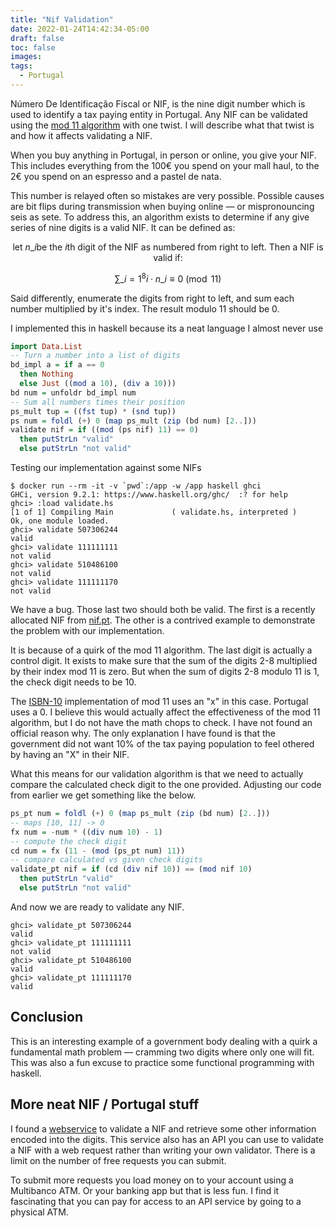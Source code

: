 ```yaml
---
title: "Nif Validation"
date: 2022-01-24T14:42:34-05:00
draft: false
toc: false
images:
tags: 
  - Portugal
---
```


Número De Identificação Fiscal or NIF, is the nine digit number which is used to identify a tax paying entity in Portugal. Any NIF can be validated using the [mod 11 algorithm](http://www.pgrocer.net/Cis51/mod11.html) with one twist. I will describe what that twist is and how it affects validating a NIF.

When you buy anything in Portugal, in person or online, you give your NIF. This includes everything from the 100€ you spend on your mall haul, to the 2€ you spend on an espresso and a pastel de nata.

This number is relayed often so mistakes are very possible. Possible causes are bit flips during transmission when buying online — or mispronouncing seis as sete. To address this, an algorithm exists to determine if any give series of nine digits is a valid NIF. It can be defined as:

$$ \text{let } n\_i \text{be the }i\text{th digit of the NIF as numbered from right to left. Then a NIF is valid if:}$$

$$ \sum\_{i = 1}^{8} i\cdot n\_i \equiv 0 \pmod{11}$$

Said differently, enumerate the digits from right to left, and sum each number multiplied by it's index. The result modulo 11 should be 0.

I implemented this in haskell because its a neat language I almost never use
```haskell
import Data.List
-- Turn a number into a list of digits
bd_impl a = if a == 0 
  then Nothing
  else Just ((mod a 10), (div a 10)))
bd num = unfoldr bd_impl num
-- Sum all numbers times their position
ps_mult tup = ((fst tup) * (snd tup))
ps num = foldl (+) 0 (map ps_mult (zip (bd num) [2..]))
validate nif = if ((mod (ps nif) 11) == 0)
  then putStrLn "valid"
  else putStrLn "not valid"
```

Testing our implementation against some NIFs


```
$ docker run --rm -it -v `pwd`:/app -w /app haskell ghci
GHCi, version 9.2.1: https://www.haskell.org/ghc/  :? for help
ghci> :load validate.hs
[1 of 1] Compiling Main             ( validate.hs, interpreted )
Ok, one module loaded.
ghci> validate 507306244
valid
ghci> validate 111111111
not valid
ghci> validate 510486100
not valid
ghci> validate 111111170
not valid
```

We have a bug. Those last two should both be valid. The first is a recently allocated NIF from [nif.pt](https://nif.pt). The other is a contrived example to demonstrate the problem with our implementation.

It is because of a quirk of the mod 11 algorithm. The last digit is actually a control digit. It exists to make sure that the sum of the digits 2-8 multiplied by their index mod 11 is zero. But when the sum of digits 2-8 modulo 11 is 1, the check digit needs to be 10.

The [ISBN-10](https://en.wikipedia.org/wiki/International_Standard_Book_Number#ISBN-10_check_digits) implementation of mod 11 uses an "x" in this case. Portugal uses a 0. I believe this would actually affect the effectiveness of the mod 11 algorithm, but I do not have the math chops to check. I have not found an official reason why. The only explanation I have found is that the government did not want 10% of the tax paying population to feel othered by having an "X" in their NIF.

What this means for our validation algorithm is that we need to actually compare the calculated check digit to the one provided. Adjusting our code from earlier we get something like the below.

```haskell
ps_pt num = foldl (+) 0 (map ps_mult (zip (bd num) [2..]))
-- maps [10, 11] -> 0
fx num = -num * ((div num 10) - 1) 
-- compute the check digit
cd num = fx (11 - (mod (ps_pt num) 11))
-- compare calculated vs given check digits
validate_pt nif = if (cd (div nif 10)) == (mod nif 10)
  then putStrLn "valid"
  else putStrLn "not valid"
```

And now we are ready to validate any NIF.

```
ghci> validate_pt 507306244
valid
ghci> validate_pt 111111111
not valid
ghci> validate_pt 510486100
valid
ghci> validate_pt 111111170
valid
```

##  Conclusion
This is an interesting example of a government body dealing with a quirk a fundamental math problem — cramming two digits where only one will fit. This was also a fun excuse to practice some functional programming with haskell. 

## More neat NIF / Portugal stuff
I found a [webservice](https://nif.pt) to validate a NIF and retrieve some other information encoded into the digits. This service also has an API you can use to validate a NIF with a web request rather than writing your own validator.  There is a limit on the number of free requests you can submit.

To submit more requests you load money on to your account using a Multibanco ATM. Or your banking app but that is less fun. I find it fascinating that you can pay for access to an API service by going to a physical ATM.
